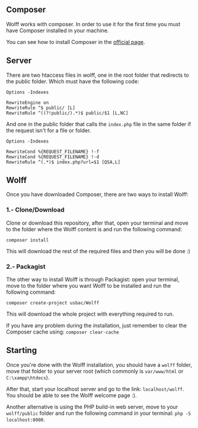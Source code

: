 ## Composer

Wolff works with composer. In order to use it for the first time you must have Composer installed in your machine.

You can see how to install Composer in the [official page](https://getcomposer.org/doc/00-intro.md).

## Server

There are two htaccess files in wolff, one in the root folder that redirects to the public folder. Which must have the following code:

```
Options -Indexes

RewriteEngine on
RewriteRule ^$ public/ [L]
RewriteRule ^((?!public/).*)$ public/$1 [L,NC]
```

And one in the public folder that calls the `index.php` file in the same folder if the request isn't for a file or folder.

```
Options -Indexes

RewriteCond %{REQUEST_FILENAME} !-f
RewriteCond %{REQUEST_FILENAME} !-d
RewriteRule ^(.*)$ index.php?url=$1 [QSA,L]
```

## Wolff

Once you have downloaded Composer, there are two ways to install Wolff:

### 1.- Clone/Download

Clone or download this repository, after that, open your terminal and move to the folder where the Wolff content is and run the following command:

`composer install`

This will download the rest of the required files and then you will be done :)

### 2.- Packagist

The other way to install Wolff is through Packagist: open your terminal, move to the folder where you want Wolff to be installed and run the following command:

`composer create-project usbac/Wolff`

This will download the whole project with everything required to run.

If you have any problem during the installation, just remember to clear the Composer cache using: `composer clear-cache`

## Starting

Once you're done with the Wolff installation, you should have a `wolff` folder, move that folder to your server root (which commonly is `var/www/html` or `C:\xampp\htdocs`).

After that, start your localhost server and go to the link: `localhost/wolff`. You should be able to see the Wolff welcome page :).

Another alternative is using the PHP build-in web server, move to your `wolff/public` folder and run the following command in your terminal: `php -S localhost:8000`.